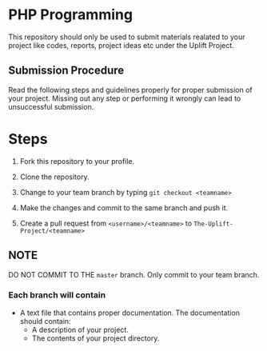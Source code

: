 # PHP Programming

This repository should only be used to submit materials realated to your project like codes, reports, project ideas etc under the Uplift Project.

## Submission Procedure

Read the following steps and guidelines properly for proper submission of your project. Missing out any step or performing it wrongly can lead to unsuccessful submission.

# Steps

1. Fork this repository to your profile.

2. Clone the repository.

2. Change to your team branch by typing `git checkout <teamname>`

3. Make the changes and commit to the same branch and push it.

4. Create a pull request from `<username>/<teamname>` to `The-Uplift-Project/<teamname>`

## NOTE

DO NOT COMMIT TO THE `master` branch. Only commit to your team branch.

### Each branch will contain

-   A text file that contains proper documentation. The documentation should contain:
    -   A description of your project.
    -   The contents of your project directory.
